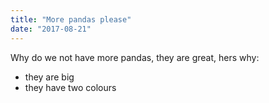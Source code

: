 ```yaml
---
title: "More pandas please"
date: "2017-08-21"
---
```


Why do we not have more pandas, they are great, hers why:
- they are big
- they have two colours